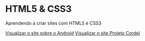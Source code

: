 # HTML5 & CSS3

Aprendendo a criar sites com HTML5 e CSS3

<a href="https://rafael-lobo.github.io/html-css/desafios/d010/index.html" target="_blank">Visualizar o site sobre o Android</a>
<a href="https://rafael-lobo.github.io/html-css/desafios/d012/cordel.html" target="_blank">Visualizar o site Projeto Cordel</a>

